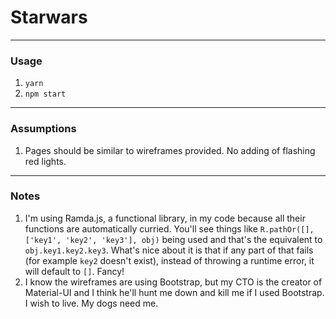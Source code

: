 # Starwars

----
### Usage
1. `yarn`
2. `npm start`

----
### Assumptions
1. Pages should be similar to wireframes provided. No adding of flashing red lights.

----
### Notes
1. I'm using Ramda.js, a functional library, in my code because all their functions are automatically curried. You'll see things like `R.pathOr([], ['key1', 'key2', 'key3'], obj)` being used and that's the equivalent to `obj.key1.key2.key3`. What's nice about it is that if any part of that fails (for example `key2` doesn't exist), instead of throwing a runtime error, it will default to `[]`. Fancy!
2. I know the wireframes are using Bootstrap, but my CTO is the creator of Material-UI and I think he'll hunt me down and kill me if I used Bootstrap. I wish to live. My dogs need me.
